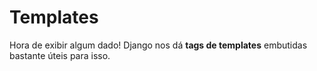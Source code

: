 # Templates

Hora de exibir algum dado! Django nos dá **tags de templates** embutidas bastante úteis para isso.
